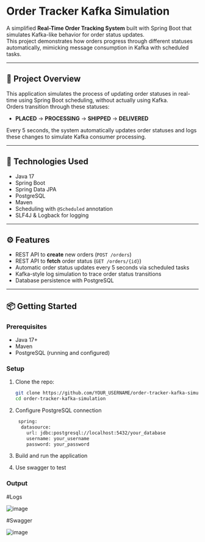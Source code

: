 # Order Tracker Kafka Simulation

A simplified **Real-Time Order Tracking System** built with Spring Boot that simulates Kafka-like behavior for order status updates.  
This project demonstrates how orders progress through different statuses automatically, mimicking message consumption in Kafka with scheduled tasks.

---

## 🚀 Project Overview

This application simulates the process of updating order statuses in real-time using Spring Boot scheduling, without actually using Kafka.  
Orders transition through these statuses:

- **PLACED** → **PROCESSING** → **SHIPPED** → **DELIVERED**

Every 5 seconds, the system automatically updates order statuses and logs these changes to simulate Kafka consumer processing.

---

## 🧰 Technologies Used

- Java 17  
- Spring Boot  
- Spring Data JPA  
- PostgreSQL  
- Maven  
- Scheduling with `@Scheduled` annotation  
- SLF4J & Logback for logging  

---

## ⚙️ Features

- REST API to **create** new orders (`POST /orders`)  
- REST API to **fetch** order status (`GET /orders/{id}`)  
- Automatic order status updates every 5 seconds via scheduled tasks  
- Kafka-style log simulation to trace order status transitions  
- Database persistence with PostgreSQL  

---

## 📦 Getting Started

### Prerequisites

- Java 17+  
- Maven  
- PostgreSQL (running and configured)  

### Setup

1. Clone the repo:

   ```bash
   git clone https://github.com/YOUR_USERNAME/order-tracker-kafka-simulation.git
   cd order-tracker-kafka-simulation
2. Configure PostgreSQL connection
   ```bash
    spring:
     datasource:
       url: jdbc:postgresql://localhost:5432/your_database
       username: your_username
       password: your_password
3. Build and run the application
4. Use swagger to test

### Output

#Logs

![image](https://github.com/user-attachments/assets/ba87058d-b1c8-4a16-9b5f-52ec6daac981)

#Swagger

![image](https://github.com/user-attachments/assets/67eedaca-4d6e-4fc9-a7c5-648cf90c0132)

